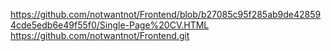https://github.com/notwantnot/Frontend/blob/b27085c95f285ab9de428594cde5edb6e49f55f0/Single-Page%20CV.HTML
https://github.com/notwantnot/Frontend.git
